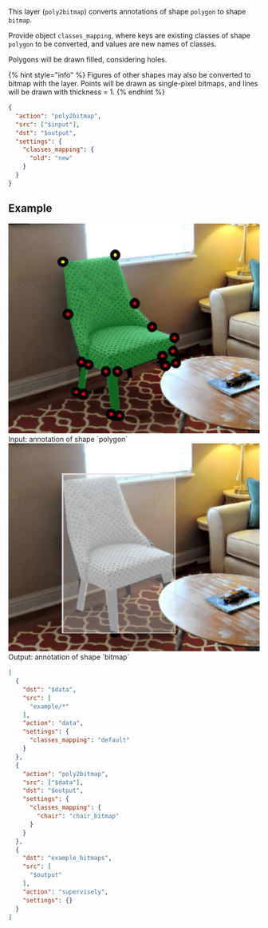 This layer (`poly2bitmap`) converts annotations of shape `polygon` to shape `bitmap`.

Provide object `classes_mapping`, where keys are existing classes of shape `polygon` to be converted, and values are new names of classes.

Polygons will be drawn filled, considering holes.

{% hint style="info" %}
Figures of other shapes may also be converted to bitmap with the layer. Points will be drawn as single-pixel bitmaps, and lines will be drawn with thickness = 1.
{% endhint %}

```json
{
  "action": "poly2bitmap",
  "src": ["$input"],
  "dst": "$output",
  "settings": {
    "classes_mapping": {
      "old": "new"
    }
  }
}
```

## Example

<div class="previews">
  <span>
    <img src="../../assets/legacy/export/poly2bitmap/input.png"/>
    <span>Input: annotation of shape `polygon`</span>
  </span>
  <span>
    <img src="../../assets/legacy/export/poly2bitmap/output.png"/>
    <span>Output: annotation of shape `bitmap`</span>
  </span>
</div>

```json
[
  {
    "dst": "$data",
    "src": [
      "example/*"
    ],
    "action": "data",
    "settings": {
      "classes_mapping": "default"
    }
  },
  {
    "action": "poly2bitmap",
    "src": ["$data"],
    "dst": "$output",
    "settings": {
      "classes_mapping": {
        "chair": "chair_bitmap"
      }
    }
  },
  {
    "dst": "example_bitmaps",
    "src": [
      "$output"
    ],
    "action": "supervisely",
    "settings": {}
  }
]
```

